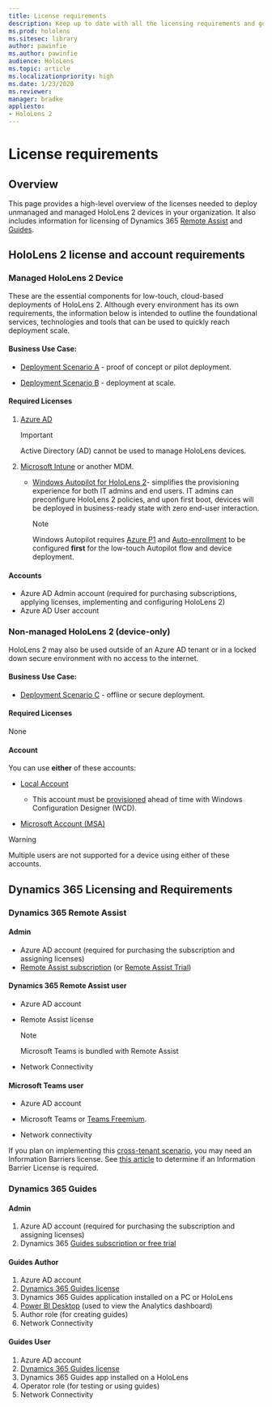 ```yaml
---
title: License requirements
description: Keep up to date with all the licensing requirements and guidelines you need for mobile device management, HoloLens, and Remote Assist.
ms.prod: hololens
ms.sitesec: library
author: pawinfie
ms.author: pawinfie
audience: HoloLens
ms.topic: article
ms.localizationpriority: high
ms.date: 1/23/2020
ms.reviewer: 
manager: bradke
appliesto:
- HoloLens 2
---
```


# License requirements

## Overview
This page provides a high-level overview of the licenses needed to deploy unmanaged and managed HoloLens 2 devices in your organization. It also includes information for licensing of Dynamics 365 [Remote Assist](#dynamics-365-remote-assist) and [Guides](#dynamics-365-guides).

## HoloLens 2 license and account requirements

### Managed HoloLens 2 Device

These are the essential components for low-touch, cloud-based deployments of HoloLens 2. Although every environment has its own requirements, the information below is intended to outline the foundational services, technologies and tools that can be used to quickly reach deployment scale.

#### Business Use Case: 

- [Deployment Scenario A](hololens-requirements.md#scenario-a-deploy-to-cloud-connected-devices) - proof of concept or pilot deployment.

- [Deployment Scenario B](hololens-requirements.md#scenario-b-deploy-inside-your-organizations-network) - deployment at scale.

#### Required Licenses

1. [Azure AD](https://docs.microsoft.com/azure/active-directory/)

    > [!IMPORTANT]
    > Active Directory (AD) cannot be used to manage HoloLens devices.
    
2. [Microsoft Intune](https://docs.microsoft.com/mem/intune/fundamentals/what-is-intune) or another MDM.
    - [Windows Autopilot for HoloLens 2](hololens2-autopilot.md)- simplifies the provisioning experience for both IT admins and end users. IT admins can preconfigure HoloLens 2 policies, and upon first boot, devices will be deployed in business-ready state with zero end-user interaction. 

      > [!NOTE]
      > Windows Autopilot requires [Azure P1](https://docs.microsoft.com/azure/active-directory/fundamentals/active-directory-whatis) and [Auto-enrollment](https://docs.microsoft.com/mem/intune/enrollment/windows-enroll#enable-windows-10-automatic-enrollment) to be configured **first** for the low-touch Autopilot flow and device deployment.

#### Accounts
- Azure AD Admin account (required for purchasing subscriptions, applying licenses, implementing and configuring HoloLens 2)
- Azure AD User account  

### Non-managed HoloLens 2 (device-only)
HoloLens 2 may also be used outside of an Azure AD tenant or in a locked down secure environment with no access to the internet. 
#### Business Use Case: 

- [Deployment Scenario C](hololens-requirements.md#scenario-c-deploy-in-secure-offline-environment) - offline or secure deployment.

#### Required Licenses
None

#### Account
You can use **either** of these accounts:
- [Local Account](https://docs.microsoft.com/windows/security/identity-protection/access-control/local-accounts)

    - This account must be [provisioned](hololens-provisioning.md#provisioning-package-hololens-wizard) ahead of time with Windows Configuration Designer (WCD).

- [Microsoft Account (MSA)](https://docs.microsoft.com/windows/security/identity-protection/access-control/microsoft-accounts)

> [!WARNING]
> Multiple users are not supported for a device using either of these accounts.

## Dynamics 365 Licensing and Requirements

### Dynamics 365 Remote Assist 

#### Admin

- Azure AD account (required for purchasing the subscription and assigning licenses)
- [Remote Assist subscription](https://docs.microsoft.com/dynamics365/mixed-reality/remote-assist/buy-and-deploy-remote-assist) (or [Remote Assist Trial](https://docs.microsoft.com/dynamics365/mixed-reality/remote-assist/try-remote-assist))
    
#### Dynamics 365 Remote Assist user

- Azure AD account

- Remote Assist license 

  > [!NOTE]
  > Microsoft Teams is bundled with Remote Assist

- Network Connectivity

#### Microsoft Teams user

- Azure AD account

- Microsoft Teams or [Teams Freemium](https://products.office.com/microsoft-teams/free).

- Network connectivity

If you plan on implementing this [cross-tenant scenario](https://docs.microsoft.com/dynamics365/mixed-reality/remote-assist/cross-tenant-overview#scenario-2-leasing-services-to-other-tenants), you may need an Information Barriers license. See [this article](https://docs.microsoft.com/dynamics365/mixed-reality/remote-assist/cross-tenant-licensing-implementation#step-1-determine-if-information-barriers-are-necessary) to determine if an Information Barrier License is required.

### Dynamics 365 Guides 

#### Admin

1. Azure AD account (required for purchasing the subscription and assigning licenses)
2. Dynamics 365 [Guides subscription or free trial](https://docs.microsoft.com/dynamics365/mixed-reality/guides/setup-step-one)

#### Guides Author

1. Azure AD account
1. [Dynamics 365 Guides license](/dynamics365/mixed-reality/guides/requirements)
1. Dynamics 365 Guides application installed on a PC or HoloLens
1. [Power BI Desktop](https://powerbi.microsoft.com/desktop/) (used to view the Analytics dashboard)
1. Author role (for creating guides)
1. Network Connectivity

#### Guides User

1. Azure AD account
1. [Dynamics 365 Guides license](/dynamics365/mixed-reality/guides/requirements)
1. Dynamics 365 Guides app installed on a HoloLens
1. Operator role (for testing or using guides)
1. Network Connectivity
